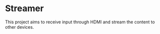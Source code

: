 # Streamer
This project aims to receive input through HDMI and stream the content to other devices.
